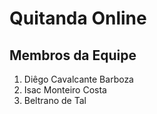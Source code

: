 # Quitanda Online

## Membros da Equipe

1. Diêgo Cavalcante Barboza
2. Isac Monteiro Costa
3. Beltrano de Tal